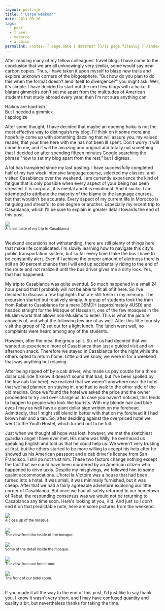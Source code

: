 ```yaml
---
layout: post.njk
title: "'Carpe Weekum'"
date: 2011-09-20
tags:
  - post
  - travel
  - morocco
  - archive
permalink: /notes/{{ page.date | dateYear }}/{{ page.fileSlug }}/index.html
---
```


After reading many of my fellow colleagues' travel blogs I have come to the conclusion that we are all unknowingly very similar, some would say near carbon copies. Thus, I have taken it upon myself to blaze new trails and explore unknown corners of the blogosphere. "But how do you plan to do this when the format doesn't lend itself to divergence?" you might ask. Well, it's simple. I have decided to start out the next few blogs with a haiku. If blatant gimmicks don't set me apart from the multitudes of American students that study abroad every year, then I'm not sure anything can.

Haikus are hard-ish <br />
But I needed a gimmick <br />
I apologize

After some thought, I have decided that maybe an opening haiku is not the most effective way to distinguish my blog. I'll think on it some more and hopefully come up with something dazzling that will assure you, my valued reader, that your time here with me has not been ill spent. Don't worry it will come to me, and it will be amazing and original and totally not something that I decided on after spending fifteen minutes Google searching the phrase "how to set my blog apart from the rest," but I digress.

A lot has transpired since my last posting. I have successfully completed half of my two week intensive language course, selected my classes, and visited Casablanca over the weekend. I am currently experience the kind of fatigue that is only possible when every aspect of your being has been stressed. It is corporal, it is mental and it is emotional. And it sucks. I am attempted to attribute the majority of the blame to the language courses, but that wouldn't be accurate. Every aspect of my current life in Morocco is fatiguing and stressful to one degree or another. Especially my recent trip to Casablanca, which I'll be sure to explain in greater detail towards the end of this post.

<div><img src="/img/blog-archive/carpe-1.jpg" class="blog-pic container" /></div>
<div class="center-text"><small>A small taste of my trip to Casablanca</small>
</div><br />

Weekend excursions not withstanding, there are still plenty of things here that make life complicated. I'm slowly learning how to navigate this city's public transportation system, but so far every time I take the bus I have to be constantly alert. Even if I achieve the proper amount of alertness there is still an 80 percent chance that I will end up accidentally riding to the end of the route and not realize it until the bus driver gives me a dirty look. Yes, that has happened.


My trip to Casablanca was quite eventful. So much happened in a small 24 hour period that I probably will not be able to fit all of it here. So I've decided to discuss a few highlights that are still fresh in my memory. The excursion started out relatively simply. A group of students took the train from Rabat to Casablanca for a mere 35MDH (approximately 4USD) and headed straight for the Mosque of Hassan II, one of the few mosques in the Muslim world that allows non-Muslims to enter. This is what the picture above is of, and what the following few are of as well. After this little touristy visit the group of 12 set out for a light lunch. The lunch went well, no complaints were heard among any of the students.

However, after the meal the group split. Six of us had decided that we wanted to experience more of Casablanca than just a guided visit and an afternoon snack. Therefore we stayed in Casablanca for the night while the others opted to return home. Little did we know, we were in for a weekend that was anything but relaxing.

After being ripped off by a cab driver, who made us pay double for a three dollar cab ride (I know it doesn't sound that bad, but I've been spoiled by the low cab fair here), we realized that we weren't anywhere near the hotel that we had planned on staying in, and had to walk to the other side of the old medina. Once we found the hotel we asked the price and the owner proceeded to try and over charge us. In case you haven't noticed, this tends to happen to people who look like tourists. With my blonde hair and blue eyes I may as well have a giant dollar sign written on my forehead. Admittedly, that I might still blend in better with that on my forehead if I had brown hair and a tan. So, after deciding against the overpriced hotel we went to the Youth Hostel, which turned out to be full.

Just when we thought all hope was lost, however, we met the sketchiest guardian angel I have ever met. His name was Willy, he overheard us speaking English and told us that he could help us. We weren't very trusting at first, but the others started to be more willing to accept his help after he showed us his American passport and a cab driver's license from San Francisco. I still do not trust him. These two factors change nothing except the fact that we could have been murdered by an American citizen who happened to drive taxis. Despite my misgivings, we followed him to some quaint accommodations. L'hotel la Victoire was a house that had been turned into a hotel. It was small, it was minimally furnished, but it was cheap. After that we had a fairly agreeable adventure exploring our little corner of Casablanca. But once we had all safely returned to our hometown of Rabat, the resounding consensus was we would not be returning to Casablanca any time soon. Here's looking at you, Kid. And just so I don't end it on that predictable note, here are some pictures from the weekend.

<div><img src="/img/blog-archive/carpe-2.jpg" class="blog-pic container" /></div>
<div class="center-text"><small>A close up of the mosque</small>
</div><br />

<div><img src="/img/blog-archive/carpe-3.jpg" class="blog-pic container" /></div>
<div class="center-text"><small>The view from the inside of the mosque.</small>
</div><br />

<div><img src="/img/blog-archive/carpe-4.jpg" class="blog-pic container" /></div>
<div class="center-text"><small>Some of the detail inside the mosque.</small>
</div><br />

<div><img src="/img/blog-archive/carpe-5.jpg" class="blog-pic container" /></div>
<div class="center-text"><small>The view from our hotel room.</small>
</div><br />

<div><img src="/img/blog-archive/carpe-6.jpg" class="blog-pic container" /></div>
<div class="center-text"><small>The front of our hotel room.</small>
</div><br />

If you made it all the way to the end of this post, I'd just like to say thank you. I know it wasn't very short, and I may have confused quantity and quality a bit, but nevertheless thanks for taking the time.
